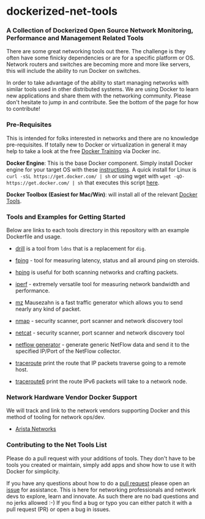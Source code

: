 # dockerized-net-tools 

### A Collection of Dockerized Open Source Network Monitoring, Performance and Management Related Tools

There are some great networking tools out there. The challenge is they often have some finicky dependencies or are for a specific platform or OS. Network routers and switches are becoming more and more like servers, this will include the ability to run Docker on switches. 

In order to take advantage of the ability to start managing networks with similar tools used in other distributed systems. We are using Docker to learn new applications and share them with the networking community. Please don't hesitate to jump in and contribute. See the bottom of the page for how to contribute!

### Pre-Requisites

This is intended for folks interested in networks and there are no knowledge pre-requisites. If totally new to Docker or virtualization in general it may help to take a look at the free [Docker Training](https://training.docker.com) via Docker inc.

**Docker Engine**: This is the base Docker component. Simply install Docker engine for your target OS with these [instructions](https://docs.docker.com/engine/installation/). A quick install for Linux is `curl -sSL https://get.docker.com/ | sh` or using wget with `wget -qO- https://get.docker.com/ | sh` that executes this script [here](https://get.docker.com). 

**Docker Toolbox (Easiest for Mac/Win)**: will install all of the relevant [Docker Tools](https://www.docker.com/docker-toolbox).

### Tools and Examples for Getting Started

Below are links to each tools directory in this repository with an example Dockerfile and usage.

* [drill](https://github.com/gopher-net/dockerized-net-tools/tree/master/drill) is a tool from `ldns` that is a replacement for `dig`.

* [fping](https://github.com/gopher-net/dockerized-net-tools/tree/master/fping) - tool for measuring latency, status and all around ping on steroids. 

* [hping](https://github.com/gopher-net/dockerized-net-tools/tree/master/hping) is useful for both scanning networks and crafting packets.

* [iperf](https://github.com/gopher-net/dockerized-net-tools/tree/master/mz) - extremely versatile tool for measuring network bandwidth and performance. 

* [mz](https://github.com/gopher-net/dockerized-net-tools/tree/master/mz) Mausezahn is a fast traffic generator which allows you to send nearly any kind of packet.

* [nmap](https://github.com/gopher-net/dockerized-net-tools/tree/master/nmap) - security scanner, port scanner and network discovery tool

* [netcat](https://github.com/gopher-net/dockerized-net-tools/tree/master/netcat) - security scanner, port scanner and network discovery tool

* [netflow generator](https://github.com/gopher-net/dockerized-net-tools/tree/master/netflow-generator) - generate generic NetFlow data and send it to the specified IP/Port of the NetFlow collector.

* [traceroute](https://github.com/gopher-net/dockerized-net-tools/tree/master/traceroute) print the route that IP packets traverse going to a remote host.

* [traceroute6](https://github.com/gopher-net/dockerized-net-tools/tree/master/traceroute6) print the route IPv6 packets will take to a network node.

### Network Hardware Vendor Docker Support

We will track and link to the network vendors supporting Docker and this method of tooling for network ops/dev.

* [Arista Networks](http://www.arista.com)

### Contributing to the Net Tools List

Please do a pull request with your additions of tools. They don't have to be tools you created or maintain, simply add apps and show how to use it with Docker for simplicity. 

If you have any questions about how to do a [pull request](https://help.github.com/articles/using-pull-requests/) please open an [issue](https://github.com/gopher-net/dockerized-net-tools/issues) for assistance. This is here for networking professionals and network devs to explore, learn and innovate. As such there are no bad questions and no jerks allowed :-) If you find a bug or typo you can either patch it with a pull request (PR) or open a bug in issues.
